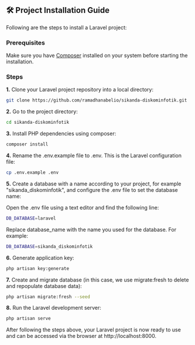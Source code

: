 ## 🛠️ Project Installation Guide

Following are the steps to install a Laravel project:

### Prerequisites

Make sure you have [Composer](https://getcomposer.org/) installed on your system before starting the installation.

### Steps

**1.** Clone your Laravel project repository into a local directory:

```bash
git clone https://github.com/ramadhanabelio/sikanda-diskominfotik.git
```

**2.** Go to the project directory:

```bash
cd sikanda-diskominfotik
```

**3.** Install PHP dependencies using composer:

```bash
composer install
```

**4.** Rename the .env.example file to .env. This is the Laravel configuration file:

```bash
cp .env.example .env
```

**5.** Create a database with a name according to your project, for example "sikanda_diskominfotik", and configure the .env file to set the database name:

Open the .env file using a text editor and find the following line:

```bash
DB_DATABASE=laravel
```

Replace database_name with the name you used for the database. For example:

```bash
DB_DATABASE=sikanda_diskominfotik
```

**6.** Generate application key:

```bash
php artisan key:generate
```

**7.** Create and migrate database (in this case, we use migrate:fresh to delete and repopulate database data):

```bash
php artisan migrate:fresh --seed
```

**8.** Run the Laravel development server:

```bash
php artisan serve
```

After following the steps above, your Laravel project is now ready to use and can be accessed via the browser at http://localhost:8000.
